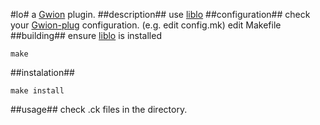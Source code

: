 #lo#
  a [Gwion](https://github.com/Gwion/Gwion) plugin.
##description##
use [liblo](liblo.sourceforge.net)
##configuration##
check your [Gwion-plug](https://github.com/Gwion/Gwion-plug) configuration. (e.g. edit config.mk)
edit Makefile
##building##
ensure [liblo](liblo.sourceforge.net) is installed
```
make
```
##instalation##
```
make install
```
##usage##
check .ck files in the directory.
